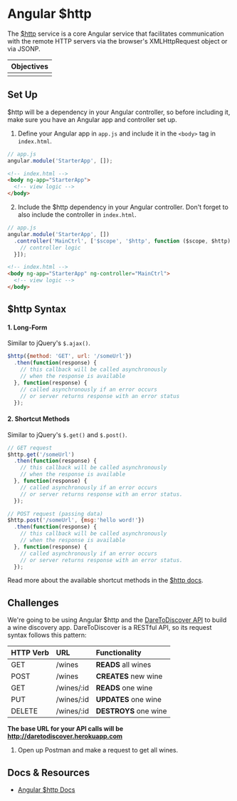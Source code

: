 # Angular $http

The <a href="https://docs.angularjs.org/api/ng/service/$http" target="_blank">$http</a> service is a core Angular service that facilitates communication with the remote HTTP servers via the browser's XMLHttpRequest object or via JSONP.

| Objectives |
| :--- |
|  |

## Set Up

$http will be a dependency in your Angular controller, so before including it, make sure you have an Angular app and controller set up.

1. Define your Angular app in `app.js` and include it in the `<body>` tag in `index.html`.

  ```js
  // app.js
  angular.module('StarterApp', []);
  ```

  ```html
  <!-- index.html -->
  <body ng-app="StarterApp">
    <!-- view logic -->
  </body>
  ```

2. Include the $http dependency in your Angular controller. Don't forget to also include the controller in `index.html`.

  ```js
  // app.js
  angular.module('StarterApp', [])
    .controller('MainCtrl', ['$scope', '$http', function ($scope, $http) {
      // controller logic
    }]);
  ```

  ```html
  <!-- index.html -->
  <body ng-app="StarterApp" ng-controller="MainCtrl">
    <!-- view logic -->
  </body>
  ```

## $http Syntax

#### 1. Long-Form

Similar to jQuery's `$.ajax()`.

```js
$http({method: 'GET', url: '/someUrl'})
  .then(function(response) {
    // this callback will be called asynchronously
    // when the response is available
  }, function(response) {
    // called asynchronously if an error occurs
    // or server returns response with an error status
  });
```

#### 2. Shortcut Methods

Similar to jQuery's `$.get()` and `$.post()`.

```js
// GET request
$http.get('/someUrl')
  .then(function(response) {
    // this callback will be called asynchronously
    // when the response is available
  }, function(response) {
    // called asynchronously if an error occurs
    // or server returns response with an error status.
  });
```

```js
// POST request (passing data)
$http.post('/someUrl', {msg:'hello word!'})
  .then(function(response) {
    // this callback will be called asynchronously
    // when the response is available
  }, function(response) {
    // called asynchronously if an error occurs
    // or server returns response with an error status.
  });
```

Read more about the available shortcut methods in the <a href="https://docs.angularjs.org/api/ng/service/$http/#shortcut-methods" target="_blank">$http docs</a>.

## Challenges

We're going to be using Angular $http and the <a href="http://daretodiscover.herokuapp.com" target="_blank">DareToDiscover API</a> to build a wine discovery app. DareToDiscover is a RESTful API, so its request syntax follows this pattern:

| HTTP Verb | URL | Functionality |
| :--- | :--- | :--- |
| GET | /wines | **READS** all wines |
| POST | /wines | **CREATES** new wine |
| GET | /wines/:id | **READS** one wine |
| PUT | /wines/:id | **UPDATES** one wine |
| DELETE | /wines/:id | **DESTROYS** one wine |

**The base URL for your API calls will be http://daretodiscover.herokuapp.com**

1. Open up Postman and make a request to get all wines.

## Docs & Resources

* <a href="https://docs.angularjs.org/api/ng/service/$http" target="_blank">Angular $http Docs</a>
